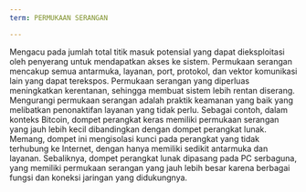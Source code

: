 ```yaml
---
term: PERMUKAAN SERANGAN

---
```

Mengacu pada jumlah total titik masuk potensial yang dapat dieksploitasi oleh penyerang untuk mendapatkan akses ke sistem. Permukaan serangan mencakup semua antarmuka, layanan, port, protokol, dan vektor komunikasi lain yang dapat terekspos. Permukaan serangan yang diperluas meningkatkan kerentanan, sehingga membuat sistem lebih rentan diserang. Mengurangi permukaan serangan adalah praktik keamanan yang baik yang melibatkan penonaktifan layanan yang tidak perlu. Sebagai contoh, dalam konteks Bitcoin, dompet perangkat keras memiliki permukaan serangan yang jauh lebih kecil dibandingkan dengan dompet perangkat lunak. Memang, dompet ini mengisolasi kunci pada perangkat yang tidak terhubung ke Internet, dengan hanya memiliki sedikit antarmuka dan layanan. Sebaliknya, dompet perangkat lunak dipasang pada PC serbaguna, yang memiliki permukaan serangan yang jauh lebih besar karena berbagai fungsi dan koneksi jaringan yang didukungnya.